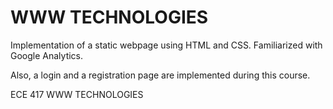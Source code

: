 # WWW TECHNOLOGIES

Implementation of a static webpage using HTML and CSS. Familiarized with Google Analytics.

Also, a login and a registration page are implemented during this course.

ECE 417 WWW TECHNOLOGIES
